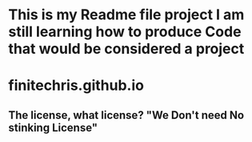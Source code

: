<h1> This is my Readme file project 
     I am still learning how to produce 
      Code that would be considered a project </h1>

# finitechris.github.io
<h2>
<p> The license, what license? "We Don't need No stinking License"</p>
</h2>
